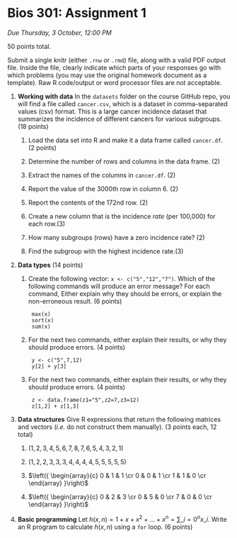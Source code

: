 # Bios 301: Assignment 1 #

*Due Thursday, 3 October, 12:00 PM*

50 points total.

Submit a single knitr (either `.rnw` or `.rmd`) file, along with a valid PDF output file. Inside the file, clearly indicate which parts of your responses go with which problems (you may use the original homework document as a template). Raw R code/output or word processor files are not acceptable.

1. **Working with data** In the `datasets` folder on the course GitHub repo, you will find a file called `cancer.csv`, which is a dataset in comma-separated values (csv) format. This is a large cancer incidence dataset that summarizes the incidence of different cancers for various subgroups. (18 points)

    1. Load the data set into R and make it a data frame called `cancer.df`. (2 points)

    2. Determine the number of rows and columns in the data frame. (2)

    3. Extract the names of the columns in `cancer.df`. (2)

    4. Report the value of the 3000th row in column 6. (2)

    5. Report the contents of the 172nd row. (2)

    6. Create a new column that is the incidence *rate* (per 100,000) for each row.(3)

    7. How many subgroups (rows) have a zero incidence rate? (2)

    8. Find the subgroup with the highest incidence rate.(3)



2. **Data types** (14 points)

    1. Create the following vector: `x <- c("5","12","7")`. Which of the following commands will produce an error message? For each command, Either explain why they should be errors, or explain the non-erroneous result. (6 points)

            max(x)
            sort(x)
            sum(x)

    2. For the next two commands, either explain their results, or why they should produce errors. (4 points)

            y <- c("5",7,12)
            y[2] + y[3]

    3. For the next two commands, either explain their results, or why they should produce errors. (4 points)

            z <- data.frame(z1="5",z2=7,z3=12)
            z[1,2] + z[1,3]

3. **Data structures** Give R expressions that return the following matrices and vectors (*i.e.* do not construct them manually). (3 points each, 12 total)

    1. $(1,2,3,4,5,6,7,8,7,6,5,4,3,2,1)$

    2. $(1,2,2,3,3,3,4,4,4,4,5,5,5,5,5)$

    3. $\left({
    \begin{array}{c}
      0 & 1 & 1  \cr
      0 & 0 & 1  \cr
      1 & 1 & 0  \cr
    \end{array}
    }\right)$

    4. $\left({
    \begin{array}{c}
      0 & 2 & 3  \cr
      0 & 5 & 0  \cr
      7 & 0 & 0  \cr
    \end{array}
    }\right)$

4. **Basic programming** Let $h(x,n)=1+x+x^2+\ldots+x^n = \sum\_{i=0}^n x\_i$. Write an R program to calculate $h(x,n)$ using a `for` loop. (6 points)


<!-- Mathjax -->
<script type="text/x-mathjax-config">
  MathJax.Hub.Config({
    tex2jax: {
      displayMath: [ ['$$','$$'], ["\\[","\\]"] ],
      inlineMath: [ ['$','$'], ["\\(","\\)"] ],
      processEscapes: true
    }
  });
</script>
<script type="text/javascript"
    src="http://cdn.mathjax.org/mathjax/latest/MathJax.js?config=TeX-AMS-MML_HTMLorMML">
</script>